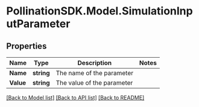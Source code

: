 
# PollinationSDK.Model.SimulationInputParameter

## Properties

Name | Type | Description | Notes
------------ | ------------- | ------------- | -------------
**Name** | **string** | The name of the parameter | 
**Value** | **string** | The value of the parameter | 

[[Back to Model list]](../README.md#documentation-for-models)
[[Back to API list]](../README.md#documentation-for-api-endpoints)
[[Back to README]](../README.md)

